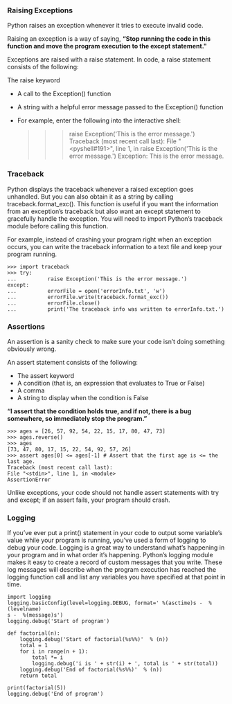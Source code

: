 ### Raising Exceptions

Python raises an exception whenever it tries to execute invalid code. 

Raising an exception is a way of saying, **“Stop running the code in this function and move the program execution to the except statement."**

Exceptions are raised with a raise statement. In code, a raise statement consists of the following:

The raise keyword

* A call to the Exception() function
* A string with a helpful error message passed to the Exception() function
* For example, enter the following into the interactive shell:

    >>> raise Exception('This is the error message.')
    Traceback (most recent call last):
    File "<pyshell#191>", line 1, in <module>
        raise Exception('This is the error message.')
    Exception: This is the error message.

### Traceback

Python displays the traceback whenever a raised exception goes unhandled. But you can also obtain it as a string by calling traceback.format_exc(). This function is useful if you want the information from an exception’s traceback but also want an except statement to gracefully handle the exception. You will need to import Python’s traceback module before calling this function.

For example, instead of crashing your program right when an exception occurs, you can write the traceback information to a text file and keep your program running.

    >>> import traceback
    >>> try:
    ...          raise Exception('This is the error message.')
    except:
    ...          errorFile = open('errorInfo.txt', 'w')
    ...          errorFile.write(traceback.format_exc())
    ...          errorFile.close()
    ...          print('The traceback info was written to errorInfo.txt.')

### Assertions

An assertion is a sanity check to make sure your code isn’t doing something obviously wrong. 

An assert statement consists of the following:

* The assert keyword
* A condition (that is, an expression that evaluates to True or False)
* A comma
* A string to display when the condition is False

**“I assert that the condition holds true, and if not, there is a bug somewhere, so immediately stop the program.”**

    >>> ages = [26, 57, 92, 54, 22, 15, 17, 80, 47, 73]
    >>> ages.reverse()
    >>> ages
    [73, 47, 80, 17, 15, 22, 54, 92, 57, 26]
    >>> assert ages[0] <= ages[-1] # Assert that the first age is <= the last age.
    Traceback (most recent call last):
    File "<stdin>", line 1, in <module>
    AssertionError

Unlike exceptions, your code should not handle assert statements with try and except; if an assert fails, your program should crash. 

### Logging
If you’ve ever put a print() statement in your code to output some variable’s value while your program is running, you’ve used a form of logging to debug your code. Logging is a great way to understand what’s happening in your program and in what order it’s happening. Python’s logging module makes it easy to create a record of custom messages that you write. These log messages will describe when the program execution has reached the logging function call and list any variables you have specified at that point in time. 

    import logging
    logging.basicConfig(level=logging.DEBUG, format=' %(asctime)s -  %(levelname)
    s -  %(message)s')  
    logging.debug('Start of program')

    def factorial(n):
        logging.debug('Start of factorial(%s%%)'  % (n))
        total = 1
        for i in range(n + 1):
            total *= i
            logging.debug('i is ' + str(i) + ', total is ' + str(total))
        logging.debug('End of factorial(%s%%)'  % (n))
        return total

    print(factorial(5))
    logging.debug('End of program')
